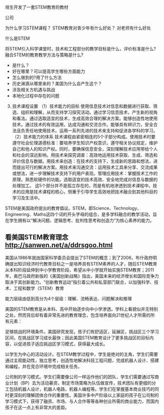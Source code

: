 
培生开发了一套STEM教育的教材



公司


为什么学习STEM课程？
STEM教育对青少年有什么好处？
对老师有什么好处


什么是STEM


将STEM引入科学课堂时，技术和工程部分的教学目标是什么，评价标准是什么?
融合STEM的教育教学方法与策略是什么?


* 是什么？
* 好在哪里？可以提高学生哪些方面能力
* 怎么做到的?用了什么方法
* 历史渊源从哪里来的？美国为什么会产生这个？
* 涉及相关方机遇与挑战
* 本地化过程中存在的问题





3. 技术课程设置
（1）技术能力的目标
使用信息技术对信息和数据进行获取、筛选、组织和理解，从而支持学习探究活动。通过学习信息技术，产生新的视角和看法。通过选取适宜的技术，生成高效合理的解决方案。能够创造性地使用技术。通过技术的有效运用，达成沟通和交流合作。能够具有辨识力，安全合法且负责任地使用技术。运用一系列先进的技术来支持和促进各学科的学习。
（2）技术能力的体系
技术课程由紧密相连的5个子部分构成。使用技术时要遵守社会伦理道德标准：要培养学生知识产权意识，遵守相关协议规定，维护自己和他人的知识产权。同时，要确保信息安全，深刻理解技术应用带给个人和社会的深远影响。用技术来探究调查：高效地运用技术获取、生成、筛选和评价信息与数据。用技术来创造：在技术的支持下，生成新的思路和想法，进而提出可行的解决方案。用技术来沟通交流：运用技术工具来分享、交流成果或想法，进一步理解技术支持下的用户表现。管理应用技术：掌握技术工作的原理，熟悉软硬件的功能。选取适宜的技术高效、安全地完成对信息与数据的处理加工。
这5个部分并不是孤立存在的，而是有机地渗透到技术课程中。技术的应用是技术课程的核心，侧重于引导学生高效地把技术融合到其他科目的学习及生活中。



STEM是美国政府提出的教育倡议。STEM，即Science、Technology、Engineering、Maths这四个词的开头字母的组合，是多学科融合的教学活动，旨在学生拥有以“解决问题、逻辑思考、批判性思考和创造力”为核心素养的能力。



## 看美国STEM教育理念   http://sanwen.net/a/ddrsgoo.html


美国从1986年就由国家科学委员会提出了STEM的概念；到了2006，布什政府明确提出知识经济时代教育目标之一是培养具有STEM素养的人才，随后STEM教育从本科阶段延伸到中小学教育阶段，希望从中小学就开始实施STEM教育；2011年，奥巴马政府新版的《美国创新战略》指出，美国未来的经济增长和国际竞争力取决于其创新能力。“创新教育运动”指引着公共和私营部门联合，以加强科学、技术、工程和数学（STEM）教育


能力层级由低到高分为4个层级：理解、流畅表达、问题解决和推理


美国的STEM教育是从本科、高中开始逐步向中小学渗透。学科上看貌似并无特别之处，然而背后却有着非常先进的教育理念，包含培养面向21世纪人才所需的所有元素：

 

足够挑战的环境条件。美国研究发现，孩子们有舒适区，延展区，挑战区三个学习区间，在挑战区学习成长最快；因此美国STEM教育设计了更多挑战区的目标内容，以促进孩子适应挑战区学习模式，获得最大成长。

 

以学生为中心的活动设计。在STEM教学过程中，学生是绝对的主角，学生们需要通过主观能动性，独立思考，创造性地解决科技工程问题，完成机器人设计、搭建和编程，并在竞合环境中完成相关任务。

 

公司制的学习模式。学生们需要像公司一样运作他们的团队，学生们需要通过写商业计划（BP）去为活动募资，制定市场策略为队伍做宣传，技术团队有更细的分工包括机器人设计，机器人电路，机器人编程等。学生们在掌握基本商业技巧的同时更深刻的理解团体合作的重要性。美国许多中产阶级以上家庭的孩子在公司制的学习模式下，获得了融资、市场、与人合作等等各种创业所需的商业能力，而国内孩子在这一点上有非常大的差距。



